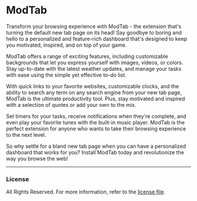 # ModTab

Transform your browsing experience with ModTab - the extension that's turning the default new tab page on its head! Say goodbye to boring and hello to a personalized and feature-rich dashboard that's designed to keep you motivated, inspired, and on top of your game.

ModTab offers a range of exciting features, including customizable backgrounds that let you express yourself with images, videos, or colors. Stay up-to-date with the latest weather updates, and manage your tasks with ease using the simple yet effective to-do list.

With quick links to your favorite websites, customizable clocks, and the ability to search any term on any search engine from your new tab page, ModTab is the ultimate productivity tool. Plus, stay motivated and inspired with a selection of quotes or add your own to the mix.

Set timers for your tasks, receive notifications when they're complete, and even play your favorite tunes with the built-in music player. ModTab is the perfect extension for anyone who wants to take their browsing experience to the next level.

So why settle for a bland new tab page when you can have a personalized dashboard that works for you? Install ModTab today and revolutionize the way you browse the web!

<hr>

### License
All Rights Reserved. For more information, refer to the [license file](./license.md).

